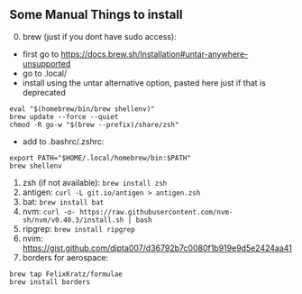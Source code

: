 ## Some Manual Things to install
0. brew (just if you dont have sudo access): 
* first go to https://docs.brew.sh/Installation#untar-anywhere-unsupported
* go to .local/
* install using the untar alternative option, pasted here just if that is deprecated
```
eval "$(homebrew/bin/brew shellenv)"
brew update --force --quiet
chmod -R go-w "$(brew --prefix)/share/zsh"
```
* add to .bashrc/.zshrc: 
```
export PATH="$HOME/.local/homebrew/bin:$PATH"
brew shellenv
```
1. zsh (if not available): `brew install zsh`
2. antigen: `curl -L git.io/antigen > antigen.zsh`
3. bat: `brew install bat`
4. nvm: `curl -o- https://raw.githubusercontent.com/nvm-sh/nvm/v0.40.3/install.sh | bash`
5. ripgrep: `brew install ripgrep`
6. nvim: https://gist.github.com/dipta007/d36792b7c0080f1b919e9d5e2424aa41
7. borders for aerospace:
```
brew tap FelixKratz/formulae
brew install borders
```
